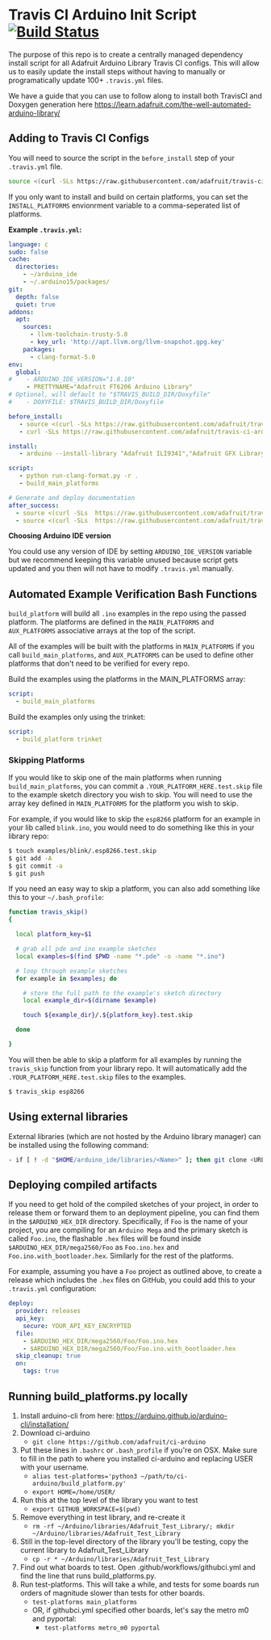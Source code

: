 # Travis CI Arduino Init Script [![Build Status](https://travis-ci.com/adafruit/travis-ci-arduino.svg?branch=master)](https://travis-ci.com/adafruit/travis-ci-arduino)

The purpose of this repo is to create a centrally managed dependency
install script for all Adafruit Arduino Library Travis CI configs.
This will allow us to easily update the install steps without
having to manually or programatically update 100+ `.travis.yml` files.

We have a guide that you can use to follow along to install both TravisCI and Doxygen generation here https://learn.adafruit.com/the-well-automated-arduino-library/

## Adding to Travis CI Configs

You will need to source the script in the `before_install` step of your
`.travis.yml` file.

```sh
source <(curl -SLs https://raw.githubusercontent.com/adafruit/travis-ci-arduino/master/install.sh)
```

If you only want to install and build on certain platforms, you can set the
`INSTALL_PLATFORMS` envionrment variable to a comma-seperated list of platforms.

**Example `.travis.yml`:**
```yaml
language: c
sudo: false
cache:
  directories:
    - ~/arduino_ide
    - ~/.arduino15/packages/
git:
  depth: false
  quiet: true
addons:
  apt:
    sources:
      - llvm-toolchain-trusty-5.0
      - key_url: 'http://apt.llvm.org/llvm-snapshot.gpg.key'
    packages:
      - clang-format-5.0
env:
  global:
#    - ARDUINO_IDE_VERSION="1.8.10"
     - PRETTYNAME="Adafruit FT6206 Arduino Library"
# Optional, will default to "$TRAVIS_BUILD_DIR/Doxyfile"
#    - DOXYFILE: $TRAVIS_BUILD_DIR/Doxyfile

before_install:
   - source <(curl -SLs https://raw.githubusercontent.com/adafruit/travis-ci-arduino/master/install.sh)
   - curl -SLs https://raw.githubusercontent.com/adafruit/travis-ci-arduino/master/run-clang-format.py > run-clang-format.py

install:
   - arduino --install-library "Adafruit ILI9341","Adafruit GFX Library"

script:
   - python run-clang-format.py -r .
   - build_main_platforms

# Generate and deploy documentation
after_success:
  - source <(curl -SLs  https://raw.githubusercontent.com/adafruit/travis-ci-arduino/master/library_check.sh)
  - source <(curl -SLs  https://raw.githubusercontent.com/adafruit/travis-ci-arduino/master/doxy_gen_and_deploy.sh)
```

**Choosing Arduino IDE version**

You could use any version of IDE by setting `ARDUINO_IDE_VERSION` variable but we recommend keeping this variable unused because script gets updated and you then will not have to modify `.travis.yml` manually.

## Automated Example Verification Bash Functions

`build_platform` will build all `.ino` examples in the repo using the passed platform. The platforms
are defined in the `MAIN_PLATFORMS` and `AUX_PLATFORMS` associative arrays at the top of the script.

All of the examples will be built with the platforms in `MAIN_PLATFORMS` if you call `build_main_platforms`,
and `AUX_PLATFORMS` can be used to define other platforms that don't need to be verified for every repo.

Build the examples using the platforms in the MAIN_PLATFORMS array:
```yaml
script:
  - build_main_platforms
```

Build the examples only using the trinket:
```yaml
script:
  - build_platform trinket
```

### Skipping Platforms

If you would like to skip one of the main platforms when running `build_main_platforms`,
you can commit a `.YOUR_PLATFORM_HERE.test.skip` file to the example sketch directory you
wish to skip. You will need to use the array key defined in `MAIN_PLATFORMS` for the platform
you wish to skip.

For example, if you would like to skip the `esp8266` platform for an example
in your lib called `blink.ino`, you would need to do something like this in your library repo:

```sh
$ touch examples/blink/.esp8266.test.skip
$ git add -A
$ git commit -a
$ git push
```

If you need an easy way to skip a platform, you can also add something like this to your `~/.bash_profile`:

```sh
function travis_skip()
{

  local platform_key=$1

  # grab all pde and ino example sketches
  local examples=$(find $PWD -name "*.pde" -o -name "*.ino")

  # loop through example sketches
  for example in $examples; do

    # store the full path to the example's sketch directory
    local example_dir=$(dirname $example)

    touch ${example_dir}/.${platform_key}.test.skip

  done

}
```

You will then be able to skip a platform for all examples by running the `travis_skip` function from your library repo.
It will automatically add the `.YOUR_PLATFORM_HERE.test.skip` files to the examples.

```sh
$ travis_skip esp8266
```

## Using external libraries
External libraries (which are not hosted by the Arduino library manager) can be installed using the following command:
```sh
- if [ ! -d "$HOME/arduino_ide/libraries/<Name>" ]; then git clone <URL> $HOME/arduino_ide/libraries/<Name>; fi
```

## Deploying compiled artifacts
If you need to get hold of the compiled sketches of your project, in order to release them or forward them to an
deployment pipeline, you can find them in the `$ARDUINO_HEX_DIR` directory. Specifically, if `Foo` is the name
of your project, you are compiling for an `Arduino Mega` and the primary sketch is called `Foo.ino`, the flashable
`.hex` files will be found inside `$ARDUINO_HEX_DIR/mega2560/Foo` as `Foo.ino.hex` and `Foo.ino.with_bootloader.hex`.
Similarly for the rest of the platforms.

For example, assuming you have a `Foo` project as outlined above, to create a release which includes the `.hex`
files on GitHub, you could add this to your `.travis.yml` configuration:

```yaml
deploy:
  provider: releases
  api_key:
    secure: YOUR_API_KEY_ENCRYPTED
  file:
    - $ARDUINO_HEX_DIR/mega2560/Foo/Foo.ino.hex
    - $ARDUINO_HEX_DIR/mega2560/Foo/Foo.ino.with_bootloader.hex
  skip_cleanup: true
  on:
    tags: true
```

## Running build_platforms.py locally
1. Install arduino-cli from here: https://arduino.github.io/arduino-cli/installation/
2. Download ci-arduino
   * `git clone https://github.com/adafruit/ci-arduino`
3. Put these lines in `.bashrc` or `.bash_profile` if you're on OSX. Make sure to fill in the path to where you installed ci-arduino and replacing USER with your username.
   * `alias test-platforms='python3 ~/path/to/ci-arduino/build_platform.py'`
   * `export HOME=/home/USER/`
4. Run this at the top level of the library you want to test
   * `export GITHUB_WORKSPACE=$(pwd)`
5. Remove everything in test library, and re-create it
   * `rm -rf ~/Arduino/libraries/Adafruit_Test_Library/; mkdir ~/Arduino/libraries/Adafruit_Test_Library`
6. Still in the top-level directory of the library you'll be testing, copy the current library to Adafruit_Test_Library
   * `cp -r * ~/Arduino/libraries/Adafruit_Test_Library`
7. Find out what boards to test. Open .github/workflows/githubci.yml and find the line that runs build_platforms.py.
8. Run test-platforms. This will take a while, and tests for some boards run orders of magnitude slower than tests for other boards.
   * `test-platforms main_platforms`
   * OR, if githubci.yml specified other boards, let's say the metro m0 and pyportal:
     * `test-platforms metro_m0 pyportal`
